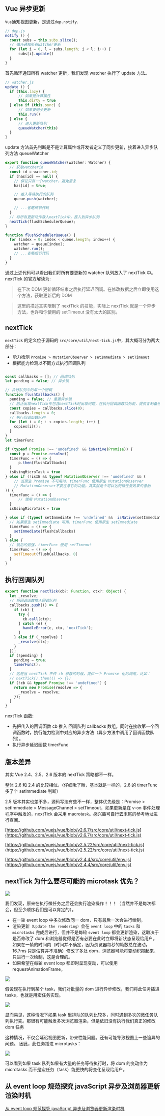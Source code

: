 ## Vue 异步更新

`Vue`通知视图更新，是通过`dep.notify`.

```js
// dep.js
notify () {
  const subs = this.subs.slice();
  // 循环通知所有watcher更新
  for (let i = 0, l = subs.length; i < l; i++) {
      subs[i].update()
  }
}
```

首先循环通知所有 watcher 更新，我们发现 watcher 执行了 update 方法。

```js
// watcher.js
update () {
  if (this.lazy) {
      // 如果是计算属性
      this.dirty = true
  } else if (this.sync) {
      // 如果要同步更新
      this.run()
  } else {
      // 进入更新队列
      queueWatcher(this)
  }
}

```

update 方法首先判断是不是计算属性或开发者定义了同步更新，接着进入异步队列方法 queueWatcher

```js
export function queueWatcher(watcher: Watcher) {
  // 获取watcherid
  const id = watcher.id;
  if (has[id] == null) {
    // 保证只有一个watcher，避免重复
    has[id] = true;

    // 推入等待执行的队列
    queue.push(watcher);

    // ...省略细节代码
  }
  // 将所有更新动作放入nextTick中，推入到异步队列
  nextTick(flushSchedulerQueue);
}

function flushSchedulerQueue() {
  for (index = 0; index < queue.length; index++) {
    watcher = queue[index];
    watcher.run();
    // ...省略细节代码
  }
}
```

通过上述代码可以看出我们将所有要更新的 watcher 队列放入了 nextTick 中。 nextTick 的官方解读为:

> 在下次 DOM 更新循环结束之后执行延迟回调。在修改数据之后立即使用这个方法，获取更新后的 DOM

> 这里的描述其实限制了 nextTick 的技能，实际上 nextTick 就是一个异步方法，也许和你使用的 setTimeout 没有太大的区别。

## nextTick

`nextTick` 的定义位于源码的 `src/core/util/next-tick.js`中，其大概可分为两大部分：

- 能力检测 `Promise > MutationObserver > setImmediate > setTimeout`
- 根据能力检测以不同方式执行回调队列

```js

const callbacks = []; // 回调队列
let pending = false; // 异步锁

// 执行队列中的每一个回调
function flushCallbacks() {
  pending = false; // 重置异步锁
  // 防止出现nextTick中包含nextTick时出现问题，在执行回调函数队列前，提前复制备份并清空回调函数队列
  const copies = callbacks.slice(0);
  callbacks.length = 0;
  // 执行回调函数队列
  for (let i = 0; i < copies.length; i++) {
    copies[i]();
  }
}
let timerFunc

if (typeof Promise !== 'undefined' && isNative(Promise)) {
  const p = Promise.resolve()
  timerFunc = () => {
      p.then(flushCallbacks)
  }
  isUsingMicroTask = true
} else if (!isIE && typeof MutationObserver !== 'undefined' && (
    // 当原生 Promise 不可用时，timerFunc 使用原生 MutationObserver
    // MutationObserver不要在意它的功能，其实就是个可以达到微任务效果的备胎
)) {
  timerFunc = () => {
      // 使用 MutationObserver
  }
  isUsingMicroTask = true

} else if (typeof setImmediate !== 'undefined' &&  isNative(setImmediate)) {
  // 如果原生 setImmediate 可用，timerFunc 使用原生 setImmediate
  timerFunc = () => {
    setImmediate(flushCallbacks)
  }
} else {
  // 最后的倔强，timerFunc 使用 setTimeout
  timerFunc = () => {
    setTimeout(flushCallbacks, 0)
  }
}

```

## 执行回调队列

```js
export function nextTick(cb?: Function, ctx?: Object) {
  let _resolve;
  // 将回调函数推入回调队列
  callbacks.push(() => {
    if (cb) {
      try {
        cb.call(ctx);
      } catch (e) {
        handleError(e, ctx, 'nextTick');
      }
    } else if (_resolve) {
      _resolve(ctx);
    }
  });
  if (!pending) {
    pending = true;
    timerFunc();
  }
  // 这是当 nextTick 不传 cb 参数的时候，提供一个 Promise 化的调用，比如：
  // nextTick().then(() => {})
  if (!cb && typeof Promise !== 'undefined') {
    return new Promise(resolve => {
      _resolve = resolve;
    });
  }
}
```

nextTick 函数:

- 先把传入的回调函数 cb 推入 回调队列 callbacks 数组，同时在接收第一个回调函数时，执行能力检测中对应的异步方法（异步方法中调用了回调函数队列）。
- 执行异步延迟函数 timerFunc

## 版本差异

其实 Vue 2.4、2.5、2.6 版本的 nextTick 策略都不一样。

整体 2.6 和 2.4 的比较相似。（仔细瞅了瞅，基本就是一样的，2.6 的 timerFunc 多了个 setImmediate 判断）

2.5 版本其实也差不多，源码写法有些不一样，整体优先级是：Promise > setImmediate > MessageChannel > setTimeout，如果更新是在 v-on 事件处理程序中触发的，nextTick 会采用 macrotask。感兴趣可自行去末尾的参考地址进行查阅。

[https://github.com/vuejs/vue/blob/v2.6.7/src/core/util/next-tick.js](https://github.com/vuejs/vue/blob/v2.6.7/src/core/util/next-tick.js)

[https://github.com/vuejs/vue/blob/v2.5.22/src/core/util/next-tick.js](https://github.com/vuejs/vue/blob/v2.5.22/src/core/util/next-tick.js)

[https://github.com/vuejs/vue/blob/v2.4.4/src/core/util/env.js](https://github.com/vuejs/vue/blob/v2.4.4/src/core/util/env.js)

## nextTick 为什么要尽可能的 microtask 优先？

![](../../../Images/vue/eventloop.jpg)

我们发现，原来在执行微任务之后还会执行渲染操作！！！（当然并不是每次都会，但至少顺序我们是可以肯定的）。

- 在一轮 event loop 中多次修改同一 dom，只有最后一次会进行绘制。
- 渲染更新`（Update the rendering）`会在 `event loop` 中的 `tasks` 和 `microtasks` 完成后进行，但并不是每轮 `event loop` 都会更新渲染，这取决于是否修改了 dom 和浏览器觉得是否有必要在此时立即将新状态呈现给用户。如果在一帧的时间内（时间并不确定，因为浏览器每秒的帧数总在波动，16.7ms 只是估算并不准确）修改了多处 dom，浏览器可能将变动积攒起来，只进行一次绘制，这是合理的。
- 如果希望在每轮 event loop 都即时呈现变动，可以使用 requestAnimationFrame。


![](https://github.com/aooy/aooy.github.io/blob/master/blog/issues5/img/application1.jpg?raw=true)


假设现在执行到某个 task，我们对批量的 dom 进行异步修改，我们将此任务插进 tasks，也就是用宏任务实现。

![](https://github.com/aooy/aooy.github.io/blob/master/blog/issues5/img/application2.jpg?raw=true)

显而易见，这种情况下如果 task 里排队的队列比较多，同时遇到多次的微任务队列执行完。那很有可能触发多次浏览器渲染，但是依旧没有执行我们真正的修改 dom 任务

这种情况，不仅会延迟视图更新，带来性能问题。还有可能导致视图上一些诡异的问题。 因此，此任务插进 microtasks：

![](https://github.com/aooy/aooy.github.io/blob/master/blog/issues5/img/application3.jpg?raw=true)

可以看到如果 task 队列如果有大量的任务等待执行时，将 dom 的变动作为 microtasks 而不是宏任务（task）能更快的将变化呈现给用户。


## 从 event loop 规范探究 javaScript 异步及浏览器更新渲染时机

[从 event loop 规范探究 javaScript 异步及浏览器更新渲染时机 ](https://github.com/aooy/blog/issues/5)
